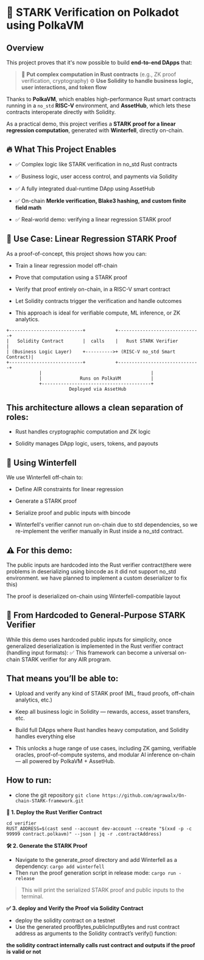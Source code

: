 
# 🧠 STARK Verification on Polkadot using PolkaVM

## Overview

This project proves that it's now possible to build **end-to-end DApps** that:

>🧩 **Put complex computation in Rust contracts** (e.g., ZK proof verification, cryptography)
>⚙️ **Use Solidity to handle business logic, user interactions, and token flow**

Thanks to __PolkaVM__, which enables high-performance Rust smart contracts running in a `no_std` **RISC-V** environment, and **AssetHub**, which lets these contracts interoperate directly with Solidity.

As a practical demo, this project verifies a **STARK proof for a linear regression computation**, generated with **Winterfell**, directly on-chain.

## 🔥 What This Project Enables
- ✅ Complex logic like STARK verification in no_std Rust contracts

- ✅ Business logic, user access control, and payments via Solidity

- ✅ A fully integrated dual-runtime DApp using AssetHub

- ✅ On-chain **Merkle verification, Blake3 hashing, and custom finite field math**

- ✅ Real-world demo: verifying a linear regression STARK proof

## 📐 Use Case: Linear Regression STARK Proof
As a proof-of-concept, this project shows how you can:

- Train a linear regression model off-chain

- Prove that computation using a STARK proof

- Verify that proof entirely on-chain, in a RISC-V smart contract

- Let Solidity contracts trigger the verification and handle outcomes

- This approach is ideal for verifiable compute, ML inference, or ZK analytics.

```📦 Architecture
+---------------------------+           +------------------------------+
|   Solidity Contract       |  calls    |   Rust STARK Verifier        |
| (Business Logic Layer)    +---------->+ (RISC-V no_std Smart Contract)|
+---------------------------+           +------------------------------+
            |                                        |
            |              Runs on PolkaVM           |
            +----------------------------------------+
                       Deployed via AssetHub
```
## This architecture allows a clean separation of roles:

- Rust handles cryptographic computation and ZK logic

- Solidity manages DApp logic, users, tokens, and payouts

## 🧠 Using Winterfell
We use Winterfell off-chain to:

- Define AIR constraints for linear regression

- Generate a STARK proof

- Serialize proof and public inputs with bincode

- Winterfell's verifier cannot run on-chain due to std dependencies, so we re-implement the verifier manually in Rust inside a no_std contract.

## ⚠️ For this demo:

The public inputs are hardcoded into the Rust verifier contract(there were problems in deserializing using bincode as it did not support no_std environment. we have planned to implement a custom deserializer to fix this)

The proof is deserialized on-chain using Winterfell-compatible layout 

## 🧩 From Hardcoded to General-Purpose STARK Verifier
While this demo uses hardcoded public inputs for simplicity, once generalized deserialization is implemented in the Rust verifier contract (handling input formats):
✅ This framework can become a universal on-chain STARK verifier for any AIR program.

## That means you’ll be able to:

- Upload and verify any kind of STARK proof (ML, fraud proofs, off-chain analytics, etc.)

- Keep all business logic in Solidity — rewards, access, asset transfers, etc.

- Build full DApps where Rust handles heavy computation, and Solidity handles everything else

- This unlocks a huge range of use cases, including ZK gaming, verifiable oracles, proof-of-compute systems, and modular AI inference on-chain — all powered by PolkaVM + AssetHub.

## How to run: 
- clone the git repository 
```git clone https://github.com/agrawalx/On-chain-STARK-framework.git```

**🧾 1. Deploy the Rust Verifier Contract**
```
cd verifier 
RUST_ADDRESS=$(cast send --account dev-account --create "$(xxd -p -c 99999 contract.polkavm)" --json | jq -r .contractAddress)
```

**🛠️ 2. Generate the STARK Proof**
- Navigate to the generate_proof directory and add Winterfell as a dependency:
`cargo add winterfell`
- Then run the proof generation script in release mode:
`cargo run -release `
> This will print the serialized STARK proof and public inputs to the terminal. 


**✅ 3. deploy and Verify the Proof via Solidity Contract**
- deploy the solidity contract on a testnet 
- Use the generated proofBytes,publicInputBytes and rust contract address as arguments to the Solidity contract’s verify() function:

**the solidity contract internally calls rust contract and outputs if the proof is valid or not**
